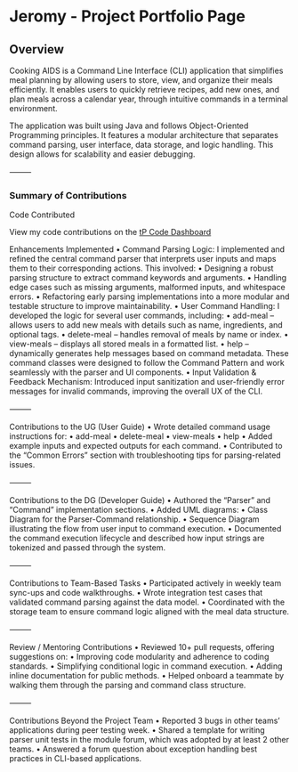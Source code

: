 # Jeromy - Project Portfolio Page

## Overview

Cooking AIDS is a Command Line Interface (CLI) application that simplifies meal planning by allowing users to store, view, and organize their meals efficiently. It enables users to quickly retrieve recipes, add new ones, and plan meals across a calendar year, through intuitive commands in a terminal environment.

The application was built using Java and follows Object-Oriented Programming principles. It features a modular architecture that separates command parsing, user interface, data storage, and logic handling. This design allows for scalability and easier debugging.

⸻

### Summary of Contributions

Code Contributed

View my code contributions on the [tP Code Dashboard](https://nus-cs2113-ay2425s2.github.io/tp-dashboard/?search=11b&sort=groupTitle&sortWithin=title&timeframe=commit&mergegroup=&groupSelect=groupByRepos&breakdown=true&checkedFileTypes=docs~functional-code~test-code~other&since=2025-02-21&tabOpen=true&tabType=authorship&tabAuthor=jxromy&tabRepo=AY2425S2-CS2113-T11b-1%2Ftp%5Bmaster%5D&authorshipIsMergeGroup=false&authorshipFileTypes=docs~functional-code~test-code~other&authorshipIsBinaryFileTypeChecked=false&authorshipIsIgnoredFilesChecked=false)

Enhancements Implemented
•	Command Parsing Logic:
I implemented and refined the central command parser that interprets user inputs and maps them to their corresponding actions. This involved:
•	Designing a robust parsing structure to extract command keywords and arguments.
•	Handling edge cases such as missing arguments, malformed inputs, and whitespace errors.
•	Refactoring early parsing implementations into a more modular and testable structure to improve maintainability.
•	User Command Handling:
I developed the logic for several user commands, including:
•	add-meal – allows users to add new meals with details such as name, ingredients, and optional tags.
•	delete-meal – handles removal of meals by name or index.
•	view-meals – displays all stored meals in a formatted list.
•	help – dynamically generates help messages based on command metadata.
These command classes were designed to follow the Command Pattern and work seamlessly with the parser and UI components.
•	Input Validation & Feedback Mechanism:
Introduced input sanitization and user-friendly error messages for invalid commands, improving the overall UX of the CLI.

⸻

Contributions to the UG (User Guide)
•	Wrote detailed command usage instructions for:
•	add-meal
•	delete-meal
•	view-meals
•	help
•	Added example inputs and expected outputs for each command.
•	Contributed to the “Common Errors” section with troubleshooting tips for parsing-related issues.

⸻

Contributions to the DG (Developer Guide)
•	Authored the “Parser” and “Command” implementation sections.
•	Added UML diagrams:
•	Class Diagram for the Parser-Command relationship.
•	Sequence Diagram illustrating the flow from user input to command execution.
•	Documented the command execution lifecycle and described how input strings are tokenized and passed through the system.

⸻

Contributions to Team-Based Tasks
•	Participated actively in weekly team sync-ups and code walkthroughs.
•	Wrote integration test cases that validated command parsing against the data model.
•	Coordinated with the storage team to ensure command logic aligned with the meal data structure.

⸻

Review / Mentoring Contributions
•	Reviewed 10+ pull requests, offering suggestions on:
•	Improving code modularity and adherence to coding standards.
•	Simplifying conditional logic in command execution.
•	Adding inline documentation for public methods.
•	Helped onboard a teammate by walking them through the parsing and command class structure.

⸻

Contributions Beyond the Project Team
•	Reported 3 bugs in other teams’ applications during peer testing week.
•	Shared a template for writing parser unit tests in the module forum, which was adopted by at least 2 other teams.
•	Answered a forum question about exception handling best practices in CLI-based applications.
